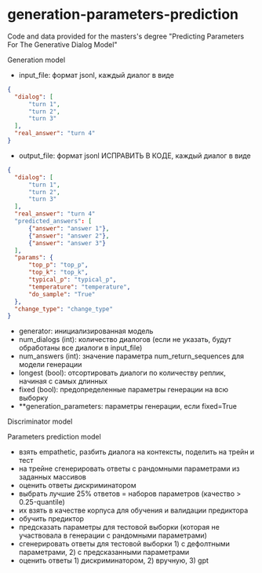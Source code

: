 # generation-parameters-prediction
Code and data provided for the masters's degree "Predicting Parameters For The Generative Dialog Model"


Generation model
- input_file: формат jsonl, каждый диалог в виде 
```json
{
  "dialog": [
      "turn 1",
      "turn 2",
      "turn 3"
  ],
  "real_answer": "turn 4"
}
```
- output_file: формат jsonl ИСПРАВИТЬ В КОДЕ, каждый диалог в виде
```json
{
  "dialog": [
      "turn 1",
      "turn 2",
      "turn 3"
  ],
  "real_answer": "turn 4"
  "predicted_answers": [
      {"answer": "answer 1"},
      {"answer": "answer 2"}, 
      {"answer": "answer 3"}
  ],
  "params": {
      "top_p": "top_p",
      "top_k": "top_k",
      "typical_p": "typical_p",
      "temperature": "temperature",
      "do_sample": "True"
  },
  "change_type": "change_type"
}
```
- generator: инициализированная модель
- num_dialogs (int): количество диалогов (если не указать, будут обработаны все диалоги в input_file)
- num_answers (int): значение параметра num_return_sequences для модели генерации
- longest (bool): отсортировать диалоги по количеству реплик, начиная с самых длинных
- fixed (bool): предопределенные параметры генерации на всю выборку
- \*\*generation_parameters: параметры генерации, если fixed=True


Discriminator model



Parameters prediction model
- взять empathetic, разбить диалога на контексты, поделить на трейн и тест
- на трейне сгенерировать ответы с рандомными параметрами из заданных массивов
- оценить ответы дискриминатором
- выбрать лучшие 25% ответов = наборов параметров (качество > 0.25-quantile)
- их взять в качестве корпуса для обучения и валидации предиктора
- обучить предиктор
- предсказать параметры для тестовой выборки (которая не участвовала в генерации с рандомными параметрами)
- сгенерировать ответы для тестовой выборки 1) с дефолтными параметрами, 2) с предсказанными параметрами
- оценить ответы 1) дискриминатором, 2) вручную, 3) gpt
